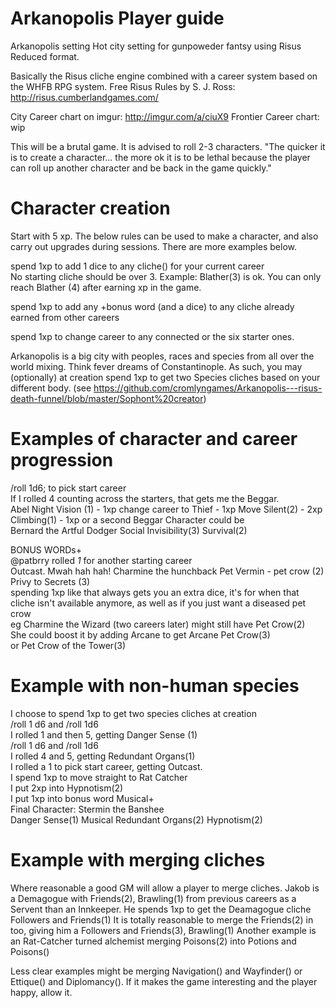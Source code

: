 # Arkanopolis Player guide

Arkanopolis setting
Hot city setting for gunpoweder fantsy using Risus Reduced format.

Basically the Risus cliche engine combined with a career system based on the WHFB RPG system.
Free Risus Rules by S. J. Ross: http://risus.cumberlandgames.com/


City Career chart on imgur:		http://imgur.com/a/ciuX9
Frontier Career chart: 				wip

This will be a brutal game. It is advised to roll 2-3 characters. "The quicker it is to create a character... the more ok it is to be lethal because the player can roll up another character and be back in the game quickly."			

# Character creation 
Start with 5 xp. The below rules can be used to make a character, and also carry out upgrades during sessions. There are more examples below.

spend 1xp to add 1 dice to any cliche() for your current career				
 No starting cliche should be over 3. Example: Blather(3) is ok. You can only reach Blather (4) after earning xp in the game. 

spend 1xp to add any +bonus word (and a dice) to any cliche already earned from other careers				

spend 1xp to change career to any connected or the six starter ones.				



Arkanopolis is a big city with peoples, races and species from all over the world mixing. Think fever dreams of Constantinople.
As such, you may (optionally) at creation spend 1xp to get two Species cliches based on your different body. (see https://github.com/cromlyngames/Arkanopolis---risus-death-funnel/blob/master/Sophont%20creator) 
		
				
# Examples of character and career progression				
				
/roll 1d6; to pick start career				
If I rolled 4 counting across the starters, that gets me the Beggar. 				
  	Abel 
  	Night Vision (1)  - 1xp
  	change career to Thief - 1xp 
  	Move Silent(2) - 2xp
 	Climbing(1) - 1xp 
or a second Beggar Character could be 				
  	Bernard the Artful Dodger 
  	Social Invisibility(3) 
  	Survival(2)				
				
BONUS WORDs+				
@patbrry rolled *1* for another starting career				
Outcast. Mwah hah hah! 
  	Charmine the hunchback 
  	Pet Vermin - pet crow (2) 
  	Privy to Secrets (3)				
spending 1xp like that always gets you an extra dice, it's for when that cliche isn't available anymore, as well as if you just want a diseased pet crow				
eg Charmine the Wizard (two careers later) might still have Pet Crow(2)				
She could boost it by adding Arcane to get Arcane Pet Crow(3)				
or Pet Crow of the Tower(3)				
				
# Example with non-human species		
I choose to spend 1xp to get two species cliches at creation				
/roll 1 d6 and /roll 1d6				
I rolled 1 and then 5, getting Danger Sense (1)				
/roll 1 d6 and /roll 1d6				
I rolled 4 and 5, getting Redundant Organs(1)				
I rolled a 1 to pick start career, getting Outcast.				
I spend 1xp to move straight to Rat Catcher				
I put 2xp into Hypnotism(2)				
I put 1xp into bonus word Musical+		
Final Character: Stermin the Banshee		
	Danger Sense(1)	
	Musical Redundant Organs(2)	
	Hypnotism(2)	

# Example with merging cliches
Where reasonable a good GM will allow a player to merge cliches.
Jakob is a Demagogue with Friends(2), Brawling(1) from previous careers as a Servent than an Innkeeper.
He spends 1xp to get the Deamagogue cliche Followers and Friends(1)
It is totally reasonable to merge the Friends(2) in too, giving him a Followers and Friends(3), Brawling(1)
Another example is an Rat-Catcher turned alchemist merging Poisons(2) into Potions and Poisons()

Less clear examples might be merging Navigation() and Wayfinder() or Ettique() and Diplomancy(). If it makes the game interesting and the player happy, allow it.

